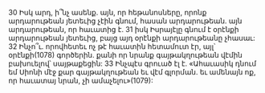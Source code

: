 30 Իսկ արդ, ի՞նչ ասենք. այն, որ հեթանոսները, որոնք արդարութեան յետեւից չէին գնում, հասան արդարութեան. այն արդարութեան, որ հաւատից է. 31 իսկ Իսրայէլը գնում է օրէնքի արդարութեան յետեւից, բայց այդ օրէնքի արդարութեանը չհասաւ: 32 Ինչո՞ւ. որովհետեւ ոչ թէ հաւատին հետամուտ էր, այլ՝ օրէնքի(1078) գործերին. քանի որ նրանք գայթակղութեան վէմին բախուելով՝ սայթաքեցին: 33 Ինչպէս գրուած էլ է.
«Ահաւասիկ դնում եմ Սիոնի մէջ
քար գայթակղութեան
եւ վէմ գլորման.
եւ ամենայն ոք, որ հաւատայ նրան, չի ամաչելու»(1079):
